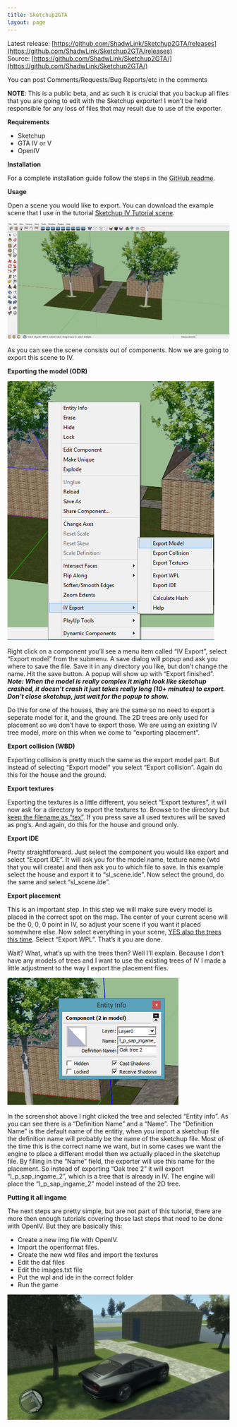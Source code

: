 ```yaml
---
title: Sketchup2GTA
layout: page
---
```


Latest release: [https://github.com/ShadwLink/Sketchup2GTA/releases](https://github.com/ShadwLink/Sketchup2GTA/releases)  
Source: [https://github.com/ShadwLink/Sketchup2GTA/](https://github.com/ShadwLink/Sketchup2GTA/)

You can post Comments/Requests/Bug Reports/etc in the comments

**NOTE**: This is a public beta, and as such it is crucial that you backup all files that you are going to edit with the Sketchup exporter! I won’t be held responsible for any loss of files that may result due to use of the exporter.

**Requirements**

- Sketchup
- GTA IV or V
- OpenIV

**Installation**

For a complete installation guide follow the steps in the [GitHub readme](https://github.com/ShadwLink/Sketchup2IV#setup).

**Usage**

Open a scene you would like to export. You can download the example scene that I use in the tutorial [Sketchup IV Tutorial scene](/assets/downloads/TUTSCENE.rar).

[![](/assets/images/sketchup2gta/sl_export_screen1.png "sl_export_screen1")](sl_export_screen1.png)

As you can see the scene consists out of components. Now we are going to export this scene to IV.

**Exporting the model (ODR)**

[![](/assets/images/sketchup2gta/sl_export_screen2.png "sl_export_screen2")](sl_export_screen2.png)

Right click on a component you’ll see a menu item called “IV Export”, select “Export model” from the submenu. A save dialog will popup and ask you where to save the file. Save it in any directory you like, but don’t change the name. Hit the save button. A popup will show up with “Export finished”. ***Note: When the model is really complex it might look like sketchup crashed, it doesn’t crash it just takes really long (10+ minutes) to export. Don’t close sketchup, just wait for the popup to show.***

Do this for one of the houses, they are the same so no need to export a seperate model for it, and the ground. The 2D trees are only used for placement so we don’t have to export those. We are using an existing IV tree model, more on this when we come to “exporting placement”.

**Export collision (WBD)**

Exporting collision is pretty much the same as the export model part. But instead of selecting “Export model” you select “Export collision”. Again do this for the house and the ground.

**Export textures**

Exporting the textures is a little different, you select “Export textures”, it will now ask for a directory to export the textures to. Browse to the directory but <span style="text-decoration: underline;">keep the filename as “tex”</span>. If you press save all used textures will be saved as png’s. And again, do this for the house and ground only.

**Export IDE**

Pretty straightforward. Just select the component you would like export and select “Export IDE”. It will ask you for the model name, texture name (wtd that you will create) and then ask you to which file to save. In this example select the house and export it to “sl\_scene.ide”. Now select the ground, do the same and select “sl\_scene.ide”.

**Export placement**

This is an important step. In this step we will make sure every model is placed in the correct spot on the map. The center of your current scene will be the 0, 0, 0 point in IV, so adjust your scene if you want it placed somewhere else. Now select everything in your scene, <span style="text-decoration: underline;">YES also the trees this time</span>. Select “Export WPL”. That’s it you are done.

Wait? What, what’s up with the trees then? Well I’ll explain. Because I don’t have any models of trees and I want to use the existing trees of IV I made a little adjustment to the way I export the placement files.

[![](/assets/images/sketchup2gta/sl_export_screen3.png "sl_export_screen3")](sl_export_screen3.png)

In the screenshot above I right clicked the tree and selected “Entity info”. As you can see there is a “Definition Name” and a “Name”. The “Definition Name” is the default name of the entitiy, when you import a sketchup file the definition name will probably be the name of the sketchup file. Most of the time this is the correct name we want, but in some cases we want the engine to place a different model then we actually placed in the sketchup file. By filling in the “Name” field, the exporter will use this name for the placement. So instead of exporting “Oak tree 2” it will export “l\_p\_sap\_ingame\_2”, which is a tree that is already in IV. The engine will place the “l\_p\_sap\_ingame\_2” model instead of the 2D tree.

**Putting it all ingame**

The next steps are pretty simple, but are not part of this tutorial, there are more then enough tutorials covering those last steps that need to be done with OpenIV. But they are basically this:

- Create a new img file with OpenIV.
- Import the openformat files.
- Create the new wtd files and import the textures
- Edit the dat files
- Edit the images.txt file
- Put the wpl and ide in the correct folder
- Run the game

[![](/assets/images/sketchup2gta/sl_export_screen4.png "sl_export_screen4")](sl_export_screen4.png)